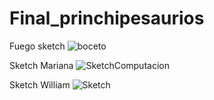 # Final_princhipesaurios

Fuego sketch
![boceto](https://github.com/gokuru12/Final_princhipesaurios/assets/78062244/94efe973-99b5-4792-b896-49f9b37acc18)

Sketch Mariana
![SketchComputacion](https://github.com/gokuru12/Final_princhipesaurios/assets/92809258/95c176e0-b3d7-46a3-a83b-f5c219e87078)

Sketch William
![Sketch](https://github.com/gokuru12/Final_princhipesaurios/assets/71029151/6d25db08-fa7a-4b30-8ab9-e1b9c7b2e013)
